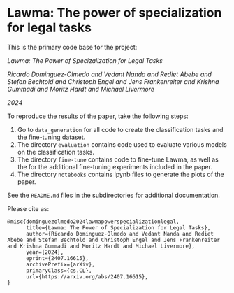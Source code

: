 # Lawma: The power of specialization for legal tasks

This is the primary code base for the project:

*Lawma: The Power of Specizalization for Legal Tasks*

*Ricardo Dominguez-Olmedo and Vedant Nanda and Rediet Abebe and Stefan Bechtold and Christoph Engel and Jens Frankenreiter and Krishna Gummadi and Moritz Hardt and Michael Livermore*

*2024*

To reproduce the results of the paper, take the following steps:

1. Go to `data_generation` for all code to create the classification tasks and the fine-tuning dataset.
2. The directory `evaluation` contains code used to evaluate various models on the classification tasks.
3. The directory `fine-tune` contains code to fine-tune Lawma, as well as the for the additional fine-tuning experiments included in the paper.
4. The directory `notebooks` contains ipynb files to generate the plots of the paper.

See the `README.md` files in the subdirectories for additional documentation.

Please cite as:

```
@misc{dominguezolmedo2024lawmapowerspecializationlegal,
      title={Lawma: The Power of Specialization for Legal Tasks}, 
      author={Ricardo Dominguez-Olmedo and Vedant Nanda and Rediet Abebe and Stefan Bechtold and Christoph Engel and Jens Frankenreiter and Krishna Gummadi and Moritz Hardt and Michael Livermore},
      year={2024},
      eprint={2407.16615},
      archivePrefix={arXiv},
      primaryClass={cs.CL},
      url={https://arxiv.org/abs/2407.16615}, 
}
```
